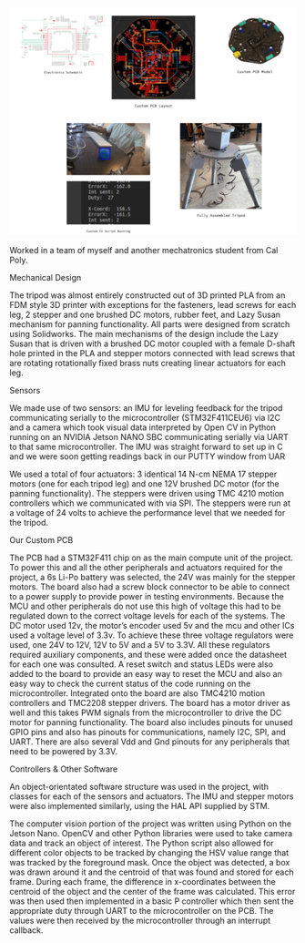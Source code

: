 ![Tripod Photos](tripod_sc-min.png?raw=true "Title")

Worked in a team of myself and another mechatronics student from Cal Poly. 

Mechanical Design

The tripod was almost entirely constructed out of 3D printed PLA from an FDM style 3D printer with exceptions for the fasteners, lead screws for each leg, 2 stepper and one brushed DC motors, rubber feet, and Lazy Susan mechanism for panning functionality. All parts were designed from scratch using Solidworks. The main mechanisms of the design include the Lazy Susan that is driven with a brushed DC motor coupled with a female D-shaft hole printed in the PLA and stepper motors connected with lead screws that are rotating rotationally fixed brass nuts creating linear actuators for each leg. 

Sensors

We made use of two sensors: an IMU for leveling feedback for the tripod communicating serially to the microcontroller (STM32F411CEU6) via I2C and a camera which took visual data interpreted by Open CV in Python running on an NVIDIA Jetson NANO SBC communicating serially via UART to that same microcontroller. The IMU was straight forward to set up in C and we were soon getting readings back in our PUTTY window from UAR 

We used a total of four actuators: 3 identical 14 N-cm NEMA 17 stepper motors (one for each tripod leg) and one 12V brushed DC motor (for the panning functionality). The steppers were driven using TMC 4210 motion controllers which we communicated with via SPI. The steppers were run at a voltage of 24 volts to achieve the performance level that we needed for the tripod. 


Our Custom PCB 

The PCB had a STM32F411 chip on as the main compute unit of the project. To power this and all the other peripherals and actuators required for the project, a 6s Li-Po battery was selected, the 24V was mainly for the stepper motors. The board also had a screw block connector to be able to connect to a power supply to provide power in testing environments. Because the MCU and other peripherals do not use this high of voltage this had to be regulated down to the correct voltage levels for each of the systems. The DC motor used 12v, the motor’s encoder used 5v and the mcu and other ICs used a voltage level of 3.3v. To achieve these three voltage regulators were used, one 24V to 12V, 12V to 5V and a 5V to 3.3V. All these regulators required auxiliary components, and these were added once the datasheet for each one was consulted. A reset switch and status LEDs were also added to the board to provide an easy way to reset the MCU and also an easy way to check the current status of the code running on the microcontroller. Integrated onto the board are also TMC4210 motion controllers and TMC2208 stepper drivers. The board has a motor driver as well and this takes PWM signals from the microcontroller to drive the DC motor for panning functionality. The board also includes pinouts for unused GPIO pins and also has pinouts for communications, namely I2C, SPI, and UART. There are also several Vdd and Gnd pinouts for any peripherals that need to be powered by 3.3V. 


Controllers & Other Software

An object-orientated software structure was used in the project, with classes for each of the sensors and actuators. The IMU and stepper motors were also implemented similarly, using the HAL API supplied by STM. 


The computer vision portion of the project was written using Python on the Jetson Nano. OpenCV and other Python libraries were used to take camera data and track an object of interest. The Python script also allowed for different color objects to be tracked by changing the HSV value range that was tracked by the foreground mask. Once the object was detected, a box was drawn around it and the centroid of that was found and stored for each frame. During each frame, the difference in x-coordinates between the centroid of the object and the center of the frame was calculated. This error was then used then implemented in a basic P controller which then sent the appropriate duty through UART to the microcontroller on the PCB. The values were then received by the microcontroller through an interrupt callback.
